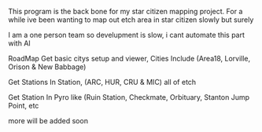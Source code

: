 This program is the back bone for my star citizen mapping project. For a while ive been wanting to map out etch area in star citizen slowly but surely

I am a one person team so develupment is slow, i cant automate this part with AI






RoadMap
Get basic citys setup and viewer, Cities Include (Area18, Lorville, Orison & New Babbage)

Get Stations In Station, (ARC, HUR, CRU & MIC) all of etch

Get Station In Pyro like (Ruin Station, Checkmate, Orbituary, Stanton Jump Point, etc

more will be added soon
